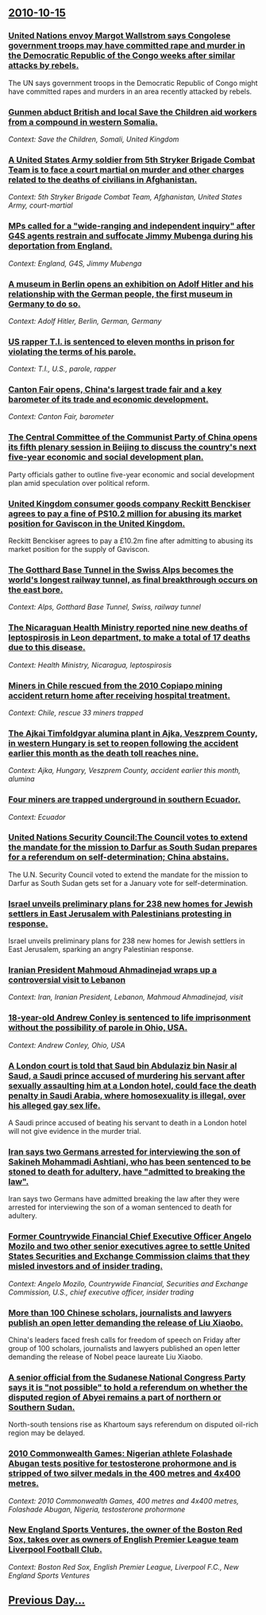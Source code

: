 ## [2010-10-15](/news/2010/10/15/index.md)

### [United Nations envoy Margot Wallstrom says Congolese government troops may have committed rape and murder in the Democratic Republic of the Congo weeks after similar attacks by rebels. ](/news/2010/10/15/united-nations-envoy-margot-wallstrapm-says-congolese-government-troops-may-have-committed-rape-and-murder-in-the-democratic-republic-of-the.md)
The UN says government troops in the Democratic Republic of Congo might have committed rapes and murders in an area recently attacked by rebels.

### [Gunmen abduct British and local Save the Children aid workers from a compound in western Somalia. ](/news/2010/10/15/gunmen-abduct-british-and-local-save-the-children-aid-workers-from-a-compound-in-western-somalia.md)
_Context: Save the Children, Somali, United Kingdom_

### [A United States Army soldier from 5th Stryker Brigade Combat Team is to face a court martial on murder and other charges related to the deaths of civilians in Afghanistan. ](/news/2010/10/15/a-united-states-army-soldier-from-5th-stryker-brigade-combat-team-is-to-face-a-court-martial-on-murder-and-other-charges-related-to-the-deat.md)
_Context: 5th Stryker Brigade Combat Team, Afghanistan, United States Army, court-martial_

### [MPs called for a "wide-ranging and independent inquiry" after G4S agents restrain and suffocate Jimmy Mubenga during his deportation from England. ](/news/2010/10/15/mps-called-for-a-wide-ranging-and-independent-inquiry-after-g4s-agents-restrain-and-suffocate-jimmy-mubenga-during-his-deportation-from-en.md)
_Context: England, G4S, Jimmy Mubenga_

### [A museum in Berlin opens an exhibition on Adolf Hitler and his relationship with the German people, the first museum in Germany to do so. ](/news/2010/10/15/a-museum-in-berlin-opens-an-exhibition-on-adolf-hitler-and-his-relationship-with-the-german-people-the-first-museum-in-germany-to-do-so.md)
_Context: Adolf Hitler, Berlin, German, Germany_

### [US rapper T.I. is sentenced to eleven months in prison for violating the terms of his parole. ](/news/2010/10/15/us-rapper-t-i-is-sentenced-to-eleven-months-in-prison-for-violating-the-terms-of-his-parole.md)
_Context: T.I., U.S., parole, rapper_

### [Canton Fair opens, China's largest trade fair and a key barometer of its trade and economic development. ](/news/2010/10/15/canton-fair-opens-china-s-largest-trade-fair-and-a-key-barometer-of-its-trade-and-economic-development.md)
_Context: Canton Fair, barometer_

### [The Central Committee of the Communist Party of China opens its fifth plenary session in Beijing to discuss the country's next five-year economic and social development plan. ](/news/2010/10/15/the-central-committee-of-the-communist-party-of-china-opens-its-fifth-plenary-session-in-beijing-to-discuss-the-country-s-next-five-year-eco.md)
Party officials gather to outline five-year economic and social development plan amid speculation over political reform.

### [United Kingdom consumer goods company Reckitt Benckiser agrees to pay a fine of PS10.2 million for abusing its market position for Gaviscon in the United Kingdom. ](/news/2010/10/15/united-kingdom-consumer-goods-company-reckitt-benckiser-agrees-to-pay-a-fine-of-aps10-2-million-for-abusing-its-market-position-for-gaviscon.md)
Reckitt Benckiser agrees to pay a £10.2m fine after admitting to abusing its market position for the supply of Gaviscon.

### [The Gotthard Base Tunnel in the Swiss Alps becomes the world's longest railway tunnel, as final breakthrough occurs on the east bore. ](/news/2010/10/15/the-gotthard-base-tunnel-in-the-swiss-alps-becomes-the-world-s-longest-railway-tunnel-as-final-breakthrough-occurs-on-the-east-bore.md)
_Context: Alps, Gotthard Base Tunnel, Swiss, railway tunnel_

### [The Nicaraguan Health Ministry reported nine new deaths of leptospirosis in Leon department, to make a total of 17 deaths due to this disease. ](/news/2010/10/15/the-nicaraguan-health-ministry-reported-nine-new-deaths-of-leptospirosis-in-leon-department-to-make-a-total-of-17-deaths-due-to-this-diseas.md)
_Context: Health Ministry, Nicaragua, leptospirosis_

### [Miners in Chile rescued from the 2010 Copiapo mining accident return home after receiving hospital treatment. ](/news/2010/10/15/miners-in-chile-rescued-from-the-2010-copiapa3-mining-accident-return-home-after-receiving-hospital-treatment.md)
_Context: Chile, rescue 33 miners trapped_

### [The Ajkai Timfoldgyar alumina plant in Ajka, Veszprem County, in western Hungary is set to reopen following the accident earlier this month as the death toll reaches nine. ](/news/2010/10/15/the-ajkai-timfapldgya-r-alumina-plant-in-ajka-veszpra-c-m-county-in-western-hungary-is-set-to-reopen-following-the-accident-earlier-this-mon.md)
_Context: Ajka, Hungary, Veszprem County, accident earlier this month, alumina_

### [Four miners are trapped underground in southern Ecuador. ](/news/2010/10/15/four-miners-are-trapped-underground-in-southern-ecuador.md)
_Context: Ecuador_

### [United Nations Security Council:The Council votes to extend the mandate for the mission to Darfur as South Sudan prepares for a referendum on self-determination; China abstains. ](/news/2010/10/15/united-nations-security-council-pthe-council-votes-to-extend-the-mandate-for-the-mission-to-darfur-as-south-sudan-prepares-for-a-referendum.md)
The U.N. Security Council voted to extend the mandate for the mission to Darfur as South Sudan gets set for a January vote for self-determination.

### [Israel unveils preliminary plans for 238 new homes for Jewish settlers in East Jerusalem with Palestinians protesting in response. ](/news/2010/10/15/israel-unveils-preliminary-plans-for-238-new-homes-for-jewish-settlers-in-east-jerusalem-with-palestinians-protesting-in-response.md)
Israel unveils preliminary plans for 238 new homes for Jewish settlers in East Jerusalem, sparking an angry Palestinian response.

### [Iranian President Mahmoud Ahmadinejad wraps up a controversial visit to Lebanon ](/news/2010/10/15/iranian-president-mahmoud-ahmadinejad-wraps-up-a-controversial-visit-to-lebanon.md)
_Context: Iran, Iranian President, Lebanon, Mahmoud Ahmadinejad, visit_

### [18-year-old Andrew Conley is sentenced to life imprisonment without the possibility of parole in Ohio, USA.](/news/2010/10/15/18-year-old-andrew-conley-is-sentenced-to-life-imprisonment-without-the-possibility-of-parole-in-ohio-usa.md)
_Context: Andrew Conley, Ohio, USA_

### [A London court is told that Saud bin Abdulaziz bin Nasir al Saud, a Saudi prince accused of murdering his servant after sexually assaulting him at a London hotel, could face the death penalty in Saudi Arabia, where homosexuality is illegal, over his alleged gay sex life. ](/news/2010/10/15/a-london-court-is-told-that-saud-bin-abdulaziz-bin-nasir-al-saud-a-saudi-prince-accused-of-murdering-his-servant-after-sexually-assaulting.md)
A Saudi prince accused of beating his servant to death in a London hotel will not give evidence in the murder trial.

### [Iran says two Germans arrested for interviewing the son of Sakineh Mohammadi Ashtiani, who has been sentenced to be stoned to death for adultery, have "admitted to breaking the law". ](/news/2010/10/15/iran-says-two-germans-arrested-for-interviewing-the-son-of-sakineh-mohammadi-ashtiani-who-has-been-sentenced-to-be-stoned-to-death-for-adul.md)
Iran says two Germans have admitted breaking the law after they were arrested for interviewing the son of a woman sentenced to death for adultery.

### [Former Countrywide Financial Chief Executive Officer Angelo Mozilo and two other senior executives agree to settle United States Securities and Exchange Commission claims that they misled investors and of insider trading. ](/news/2010/10/15/former-countrywide-financial-chief-executive-officer-angelo-mozilo-and-two-other-senior-executives-agree-to-settle-united-states-securities.md)
_Context: Angelo Mozilo, Countrywide Financial, Securities and Exchange Commission, U.S., chief executive officer, insider trading_

### [More than 100 Chinese scholars, journalists and lawyers publish an open letter demanding the release of Liu Xiaobo. ](/news/2010/10/15/more-than-100-chinese-scholars-journalists-and-lawyers-publish-an-open-letter-demanding-the-release-of-liu-xiaobo.md)
China&#039;s leaders faced fresh calls for freedom of speech on Friday after group of 100 scholars, journalists and lawyers published an open letter demanding the release of Nobel peace laureate Liu Xiaobo.

### [A senior official from the Sudanese National Congress Party says it is "not possible" to hold a referendum on whether the disputed region of Abyei remains a part of northern or Southern Sudan. ](/news/2010/10/15/a-senior-official-from-the-sudanese-national-congress-party-says-it-is-not-possible-to-hold-a-referendum-on-whether-the-disputed-region-of.md)
North-south tensions rise as Khartoum says referendum on disputed oil-rich region may be delayed.

### [2010 Commonwealth Games: Nigerian athlete Folashade Abugan tests positive for testosterone prohormone and is stripped of two silver medals in the 400 metres and 4x400 metres. ](/news/2010/10/15/2010-commonwealth-games-nigerian-athlete-folashade-abugan-tests-positive-for-testosterone-prohormone-and-is-stripped-of-two-silver-medals-i.md)
_Context: 2010 Commonwealth Games, 400 metres and 4x400 metres, Folashade Abugan, Nigeria, testosterone prohormone_

### [New England Sports Ventures, the owner of the Boston Red Sox, takes over as owners of English Premier League team Liverpool Football Club. ](/news/2010/10/15/new-england-sports-ventures-the-owner-of-the-boston-red-sox-takes-over-as-owners-of-english-premier-league-team-liverpool-football-club.md)
_Context: Boston Red Sox, English Premier League, Liverpool F.C., New England Sports Ventures_

## [Previous Day...](/news/2010/10/14/index.md)

